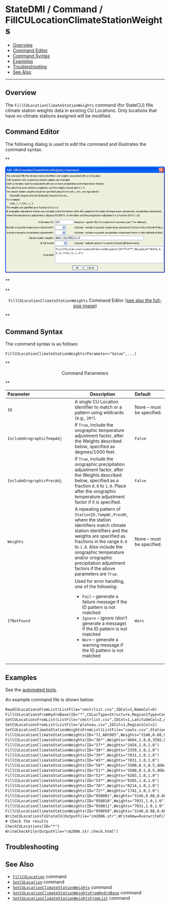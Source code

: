 # StateDMI / Command / FillCULocationClimateStationWeights #

* [Overview](#overview)
* [Command Editor](#command-editor)
* [Command Syntax](#command-syntax)
* [Examples](#examples)
* [Troubleshooting](#troubleshooting)
* [See Also](#see-also)

-------------------------

## Overview ##

The `FillCULocationClimateStationWeights` command (for StateCU)
fills climate station weights data in existing CU Locations.
Only locations that have no climate stations assigned will be modified.

## Command Editor ##

The following dialog is used to edit the command and illustrates the command syntax.

**<p style="text-align: center;">
![FillCULocationClimateStationWeights](FillCULocationClimateStationWeights.png)
</p>**

**<p style="text-align: center;">
`FillCULocationClimateStationWeights` Command Editor (<a href="../FillCULocationClimateStationWeights.png">see also the full-size image</a>)
</p>**

## Command Syntax ##

The command syntax is as follows:

```text
FillCULocationClimateStationWeights(Parameter="Value",...)
```
**<p style="text-align: center;">
Command Parameters
</p>**

| **Parameter**&nbsp;&nbsp;&nbsp;&nbsp;&nbsp;&nbsp;&nbsp;&nbsp;&nbsp;&nbsp;&nbsp;&nbsp;&nbsp;&nbsp;&nbsp;&nbsp;&nbsp;&nbsp;&nbsp;&nbsp;&nbsp;&nbsp;&nbsp;&nbsp;&nbsp;&nbsp;&nbsp;&nbsp;&nbsp;&nbsp;&nbsp;&nbsp;&nbsp;&nbsp; | **Description** | **Default**&nbsp;&nbsp;&nbsp;&nbsp;&nbsp;&nbsp;&nbsp;&nbsp;&nbsp;&nbsp; |
| --------------|-----------------|----------------- |
| `ID` | A single CU Location identifier to match or a pattern using wildcards (e.g., `20*`). | None – must be specified. |
| `IncludeOrographicTempAdj` | If `True`, include the orographic temperature adjustment factor, after the Weights described below, specified as degrees/1000 feet. | `False` |
| `IncludeOrographicPrecAdj` | If `True`, include the orographic precipitation adjustment factor, after the Weights described below, specified as a fraction `0.0` to `1.0`.  Place after the orographic temperature adjustment factor if it is specified. | `False` |
| `Weights` | A repeating pattern of `StationID,TempWt,PrecWt`, where the station identifiers match climate station identifiers and the weights are specified as fractions in the range `0.0` to `1.0`.  Also include the orographic temperature and/or orographic precipitation adjustment factors if the above parameters are `True`. | None – must be specified. |
| `IfNotFound` | Used for error handling, one of the following:<ul><li>`Fail` – generate a failure message if the ID pattern is not matched</li><li>`Ignore` – ignore (don’t generate a message) if the ID pattern is not matched</li><li>`Warn` – generate a warning message if the ID pattern is not matched</li></ul> | `Warn` |

## Examples ##

See the [automated tests](https://github.com/OpenCDSS/cdss-app-statedmi-test/tree/master/test/regression/commands/FillCULocationClimateStationWeights).

An example command file is shown below:

```
ReadCULocationsFromList(ListFile="cmstrlist.csv",IDCol=1,NameCol=6)
FillCULocationsFromHydroBase(ID="*",CULocType=Structure,Region1Type=County,Region2Type=HUC)
SetCULocationsFromList(ListFile="cmstrlist.csv",IDCol=1,LatitudeCol=2,AWCCol=11)
SetCULocationsFromList(ListFile="plateau.csv",IDCol=1,Region1Col=2)
SetCULocationClimateStationWeightsFromList(ListFile="cowts.csv",StationIDCol=1,Region1Col=2,Region2Col=3,TempWtCol=4,PrecWtCol=5)
FillCULocationClimateStationWeights(ID="72_ADC065",Weights="3146,0.68,0.68,3489,0.32,0.32")
FillCULocationClimateStationWeights(ID="36*",Weights="4664,1.0,0,3592,0,1.0")
FillCULocationClimateStationWeights(ID="37*",Weights="2454,1.0,1.0")
FillCULocationClimateStationWeights(ID="38*",Weights="3359,1.0,1.0")
FillCULocationClimateStationWeights(ID="39*",Weights="7031,1.0,1.0")
FillCULocationClimateStationWeights(ID="45*",Weights="7031,1.0,1.0")
FillCULocationClimateStationWeights(ID="50*",Weights="3500,0.5,0.5,4664,0.5,0.5")
FillCULocationClimateStationWeights(ID="51*",Weights="3500,0.5,0.5,4664,0.5,0.5")
FillCULocationClimateStationWeights(ID="52*",Weights="9265,1.0,1.0")
FillCULocationClimateStationWeights(ID="53*",Weights="9265,1.0,1.0")
FillCULocationClimateStationWeights(ID="70*",Weights="0214,1.0,1.0")
FillCULocationClimateStationWeights(ID="72*",Weights="1741,1.0,1.0")
FillCULocationClimateStationWeights(ID="950001",Weights="3146,0.68,0.68,3489,0.32,0.32")
FillCULocationClimateStationWeights(ID="950010",Weights="7031,1.0,1.0")
FillCULocationClimateStationWeights(ID="950011",Weights="7031,1.0,1.0")
FillCULocationClimateStationWeights(ID="950050",Weights="3146,0.68,0.68,3489,0.32,0.32")
WriteCULocationsToStateCU(OutputFile="cm2006.str",WriteHow=OverwriteFile)
# Check the results
CheckCULocations(ID="*")
WriteCheckFile(OutputFile="cm2006.str.check.html")
```

## Troubleshooting ##

## See Also ##

* [`FillCULocation`](../FillCULocation/FillCULocation.md) command
* [`SetCULocation`](../SetCULocation/SetCULocation.md) command
* [`SetCULocationClimateStationWeights`](../SetCULocationClimateStationWeights/SetCULocationClimateStationWeights.md) command
* [`SetCULocationClimateStationWeightsFromHydroBase`](../SetCULocationClimateStationWeightsFromHydroBase/SetCULocationClimateStationWeightsFromHydroBase.md) command
* [`SetCULocationClimateStationWeightsFromList`](../SetCULocationClimateStationWeightsFromList/SetCULocationClimateStationWeightsFromList.md) command
